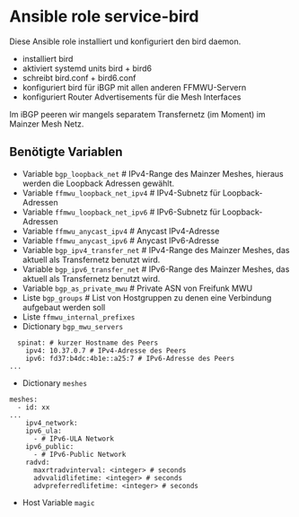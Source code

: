 # Ansible role service-bird

Diese Ansible role installiert und konfiguriert den bird daemon.

- installiert bird
- aktiviert systemd units bird + bird6
- schreibt bird.conf + bird6.conf
- konfiguriert bird für iBGP mit allen anderen FFMWU-Servern
- konfiguriert Router Advertisements für die Mesh Interfaces

Im iBGP peeren wir mangels separatem Transfernetz (im Moment) im Mainzer Mesh Netz.

## Benötigte Variablen

- Variable `bgp_loopback_net` # IPv4-Range des Mainzer Meshes, hieraus werden die Loopback Adressen gewählt.
- Variable `ffmwu_loopback_net_ipv4` # IPv4-Subnetz für Loopback-Adressen
- Variable `ffmwu_loopback_net_ipv6` # IPv6-Subnetz für Loopback-Adressen
- Variable `ffmwu_anycast_ipv4` # Anycast IPv4-Adresse
- Variable `ffmwu_anycast_ipv6` # Anycast IPv6-Adresse
- Variable `bgp_ipv4_transfer_net` # IPv4-Range des Mainzer Meshes, das aktuell als Transfernetz benutzt wird.
- Variable `bgp_ipv6_transfer_net` # IPv6-Range des Mainzer Meshes, das aktuell als Transfernetz benutzt wird.
- Variable `bgp_as_private_mwu` # Private ASN von Freifunk MWU
- Liste `bgp_groups` # List von Hostgruppen zu denen eine Verbindung aufgebaut werden soll
- Liste `ffmwu_internal_prefixes`
- Dictionary `bgp_mwu_servers`

```
  spinat: # kurzer Hostname des Peers
    ipv4: 10.37.0.7 # IPv4-Adresse des Peers
    ipv6: fd37:b4dc:4b1e::a25:7 # IPv6-Adresse des Peers
...
```

- Dictionary `meshes`

```
meshes:
  - id: xx
...
    ipv4_network:
    ipv6_ula:
      - # IPv6-ULA Network
    ipv6_public:
      - # IPv6-Public Network
    radvd:
      maxrtradvinterval: <integer> # seconds
      advvalidlifetime: <integer> # seconds
      advpreferredlifetime: <integer> # seconds

```

- Host Variable `magic`
